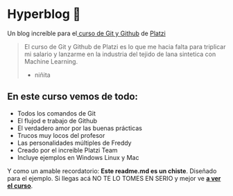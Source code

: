 # Hyperblog 💚
Un blog increíble para el[ curso de Git y Github](https://platzi.com/cursos/git-github/ " curso de Git y Github") de [Platzi](https://platzi.com/ "Platzi")
>El curso de Git y Github de Platzi es lo que me hacia falta para triplicar mi salario y lanzarme en la industria del tejido de lana sintetica con Machine Learning.
> - niñita

## En este curso vemos de todo:
* Todos los comandos de Git
* El flujod e trabajo de Github
* El verdadero amor por las buenas prácticas 
* Trucos muy locos del profesor
* Las personalidades múltiples de Freddy
* Creado por el increible Platzi Team
* Incluye ejemplos en Windows Linux y Mac

Y como un amable recordatorio: **Este readme.md es un chiste**.  Diseñado para el ejemplo. Si llegas acá NO TE LO TOMES EN SERIO y mejor ve [**a ver el curso**](https://platzi.com/cursos/git-github/ "a ver el curso").
